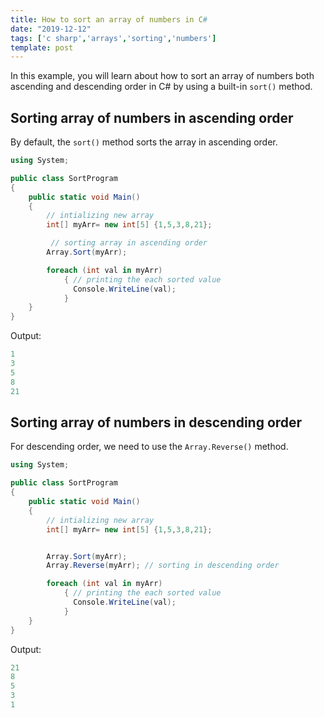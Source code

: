 ```yaml
---
title: How to sort an array of numbers in C#
date: "2019-12-12"
tags: ['c sharp','arrays','sorting','numbers']
template: post
---
```


In this example, you will learn about how to sort an array of numbers both ascending and descending order in C# by using a built-in `sort()` method.

## Sorting array of numbers in ascending order

By default, the `sort()` method sorts the array in ascending order.

```csharp
using System;

public class SortProgram
{
    public static void Main()
    {
        // intializing new array
        int[] myArr= new int[5] {1,5,3,8,21};

         // sorting array in ascending order
        Array.Sort(myArr);

        foreach (int val in myArr)
            { // printing the each sorted value
              Console.WriteLine(val);
            }
    }
}
```

Output:

```csharp
1
3
5
8
21
```

## Sorting array of numbers in descending order

For descending order, we need to use the `Array.Reverse()` method.

```csharp
using System;

public class SortProgram
{
    public static void Main()
    {
        // intializing new array
        int[] myArr= new int[5] {1,5,3,8,21};


        Array.Sort(myArr);
        Array.Reverse(myArr); // sorting in descending order

        foreach (int val in myArr)
            { // printing the each sorted value
              Console.WriteLine(val);
            }
    }
}
```

Output:

```csharp
21
8
5
3
1
```
